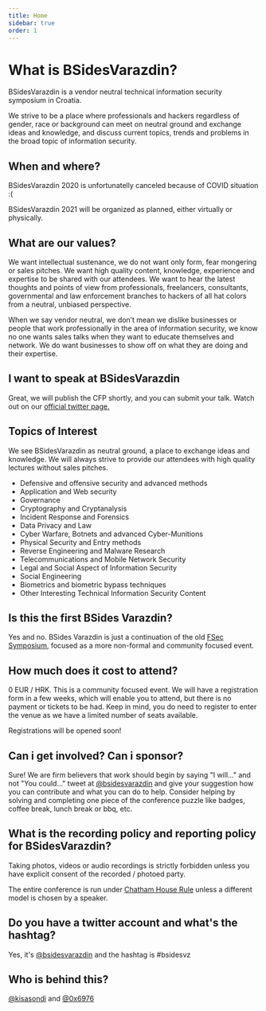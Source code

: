 ```yaml
---
title: Home
sidebar: true
order: 1
---
```


# What is BSidesVarazdin?

BSidesVarazdin is a vendor neutral technical information security symposium in Croatia.

We strive to be a place where professionals and hackers regardless of gender, race or background can meet on neutral ground and exchange ideas and knowledge, and discuss current topics, trends and problems in the broad topic of information security.


## When and where?

BSidesVarazdin 2020 is unfortunatelly canceled because of COVID situation :(

BSidesVarazdin 2021 will be organized as planned, either virtually or physically.


## What are our values?

We want intellectual sustenance, we do not want only form, fear mongering or sales pitches. We want high quality content, knowledge, experience and expertise to be shared with our attendees. We want to hear the latest thoughts and points of view from professionals, freelancers, consultants, governmental and law enforcement branches to hackers of all hat colors from a neutral, unbiased perspective.

When we say vendor neutral, we don’t mean we dislike businesses or people that work professionally in the area of information security, we know no one wants sales talks when they want to educate themselves and network. We do want businesses to show off on what they are doing and their expertise.


## I want to speak at BSidesVarazdin

Great, we will publish the CFP shortly, and you can submit your talk. Watch out on our [official twitter page.](https://twitter.com/bsidesvarazdin)

## Topics of Interest

We see BSidesVarazdin as neutral ground, a place to exchange ideas and knowledge. We will always strive to provide our attendees with high quality lectures without sales pitches.

- Defensive and offensive security and advanced methods
- Application and Web security
- Governance
- Cryptography and Cryptanalysis
- Incident Response and Forensics
- Data Privacy and Law
- Cyber Warfare, Botnets and advanced Cyber-Munitions
- Physical Security and Entry methods
- Reverse Engineering and Malware Research
- Telecommunications and Mobile Network Security
- Legal and Social Aspect of Information Security
- Social Engineering
- Biometrics and biometric bypass techniques
- Other Interesting Technical Information Security Content


## Is this the first BSides Varazdin?

Yes and no. BSides Varazdin is just a continuation of the old [FSec Symposium](https://fsec.foi.hr), focused as a more non-formal and community focused event.


## How much does it cost to attend?

0 EUR / HRK. This is a community focused event. We will have a registration form in a few weeks, which will enable you to attend, but there is no payment or tickets to be had. Keep in mind, you do need to register to enter the venue as we have a limited number of seats available.

Registrations will be opened soon!


## Can i get involved? Can i sponsor?

Sure! We are firm believers that work should begin by saying "I will..." and not "You could..." tweet at [@bsidesvarazdin](https://twitter.com/bsidesvarazdin) and give your suggestion how you can contribute and what you can do to help. Consider helping by solving and completing one piece of the conference puzzle like badges, coffee break, lunch break or bbq, etc.


## What is the recording policy and reporting policy for BSidesVarazdin?

Taking photos, videos or audio recordings is strictly forbidden unless you have explicit consent of the recorded / photoed party.

The entire conference is run under [Chatham House Rule](https://en.wikipedia.org/wiki/Chatham_House_Rule) unless a different model is chosen by a speaker.


## Do you have a twitter account and what's the hashtag?

Yes, it's [@bsidesvarazdin](https://twitter.com/bsidesvarazdin) and the hashtag is #bsidesvz


## Who is behind this?

[@kisasondi](https://twitter.com/kisasondi/) and [@0x6976](https://twitter.com/0x6976)


